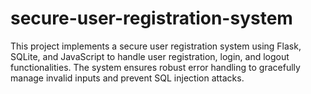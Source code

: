 # secure-user-registration-system
This project implements a secure user registration system using Flask, SQLite, and JavaScript to handle user registration, login, and logout functionalities. The system ensures robust error handling to gracefully manage invalid inputs and prevent SQL injection attacks.
